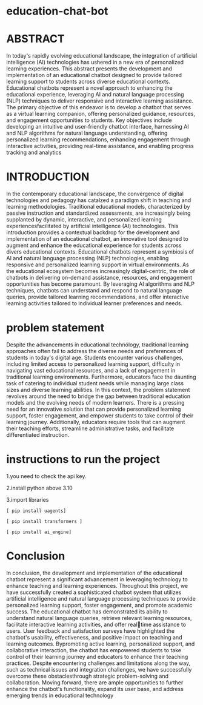 # education-chat-bot

# ABSTRACT
In today's rapidly evolving educational landscape, the integration of artificial intelligence (AI) technologies has ushered in a new era of personalized learning experiences. This abstract presents the development and implementation of an educational chatbot designed to provide tailored learning support to students across diverse educational contexts. Educational chatbots represent a novel approach to enhancing the educational experience, leveraging AI and natural language processing (NLP) techniques to deliver responsive and interactive learning assistance. The primary objective of this endeavor is to develop a chatbot that serves as a virtual learning companion, offering personalized guidance, resources, and engagement opportunities to students. Key objectives include developing an intuitive and user-friendly chatbot interface, harnessing AI and NLP algorithms for natural language understanding, offering personalized learning recommendations, enhancing engagement through interactive activities, providing real-time assistance, and enabling progress tracking and analytics

# INTRODUCTION
In the contemporary educational landscape, the convergence of digital technologies and pedagogy has catalzed a paradigm shift in teaching and learning methodologies. Traditional educational models, characterized by passive instruction and standardized assessments, are increasingly being supplanted by dynamic, interactive, and personalized learning experiencesfacilitated by artificial intelligence (AI) technologies. This introduction provides a contextual backdrop for the development and implementation of an educational chatbot, an innovative tool designed to augment and enhance the educational experience for students across divers educational contexts. Educational chatbots represent a symbiosis of AI and natural language processing (NLP) technologies, enabling responsive and personalized learning support in virtual environments. As the educational ecosystem becomes increasingly digital-centric, the role of chatbots in delivering on-demand assistance, resources, and engagement opportunities has become paramount. By leveraging AI algorithms and NLP techniques, chatbots can understand and respond to natural language queries, provide tailored learning recommendations, and offer interactive learning activities tailored to individual learner preferences and needs.

# problem statement
Despite the advancements in educational technology, traditional learning approaches often fail to address the diverse needs and preferences of students in today's digital age. Students encounter various challenges, including limited access to personalized learning support, difficulty in navigating vast educational resources, and a lack of engagement in traditional learning environments. Furthermore, educators face the daunting task of catering to individual student needs while managing large class sizes and diverse learning abilities. In this context, the problem statement revolves around the need to bridge the gap between traditional education models and the evolving needs of modern learners. There is a pressing need for an innovative solution that can provide personalized learning support, foster engagement, and empower students to take control of their learning journey. Additionally, educators require tools that can augment their teaching efforts, streamline administrative tasks, and facilitate differentiated instruction.

# instructions to run the project
1.you need to check the api key.

2.install python above 3.10

3.import libraries

    [ pip install uagents]
    
    [ pip install transformers ]
    
    [ pip install ai_engine]


# Conclusion
In conclusion, the development and implementation of the educational chatbot represent a significant advancement in leveraging technology to enhance teaching and learning experiences. Throughout this project, we have successfully created a sophisticated chatbot system that utilizes artificial intelligence and natural language processing techniques to provide personalized learning support, foster engagement, and promote academic success. The educational chatbot has demonstrated its ability to understand natural language queries, retrieve relevant learning resources, facilitate interactive learning activities, and offer realtime assistance to users. User feedback and satisfaction surveys have highlighted the chatbot's usability, effectiveness, and positive impact on teaching and learning outcomes. Bypromoting active learning, personalized support, and collaborative interaction, the chatbot has empowered students to take control of their learning journey and educators to enhance their teaching practices. Despite encountering challenges and limitations along the way, such as technical issues and integration challenges, we have successfully overcome these obstaclesthrough strategic problem-solving and collaboration. Moving forward, there are ample opportunities to further enhance the chatbot's functionality, expand its user base, and address emerging trends in educational technology
